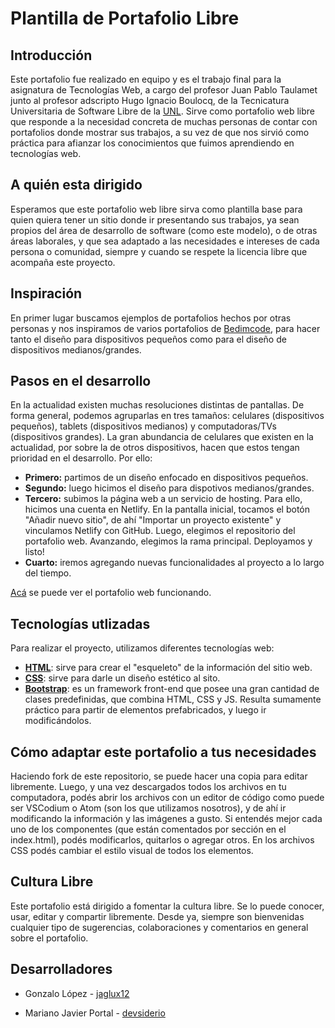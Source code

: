 # Plantilla de Portafolio Libre

## Introducción

Este portafolio fue realizado en equipo y es el trabajo final para la asignatura de Tecnologías Web, a cargo del profesor Juan Pablo Taulamet junto al profesor adscripto Hugo Ignacio Boulocq, de la Tecnicatura Universitaria de Software Libre de la [UNL](https://www.unl.edu.ar/). Sirve como portafolio web libre que responde a la necesidad concreta de muchas personas de contar con portafolios donde mostrar sus trabajos, a su vez de que nos sirvió como práctica para afianzar los conocimientos que fuimos aprendiendo en tecnologías web.

## A quién esta dirigido

Esperamos que este portafolio web libre sirva como plantilla base para quien quiera tener un sitio donde ir presentando sus trabajos, ya sean propios del área de desarrollo de software (como este modelo), o de otras áreas laborales, y que sea adaptado a las necesidades e intereses de cada persona o comunidad, siempre y cuando se respete la licencia libre que acompaña este proyecto.

## Inspiración

En primer lugar buscamos ejemplos de portafolios hechos por otras personas y nos inspiramos de varios portafolios de [Bedimcode](https://github.com/bedimcode), para hacer tanto el diseño para dispositivos pequeños como para el diseño de dispositivos medianos/grandes.
## Pasos en el desarrollo

En la actualidad existen muchas resoluciones distintas de pantallas. De forma general, podemos agruparlas en tres tamaños: celulares (dispositivos pequeños), tablets (dispositivos medianos) y computadoras/TVs (dispositivos grandes). La gran abundancia de celulares que existen en la actualidad, por sobre la de otros dispositivos, hacen que estos tengan prioridad en el desarrollo. Por ello:

 - **Primero:** partimos de un diseño enfocado en dispositivos pequeños.
 - **Segundo:** luego hicimos el diseño para dispotivos medianos/grandes.
 - **Tercero:** subimos la página web a un servicio de hosting. Para ello, hicimos una cuenta en Netlify. En la pantalla inicial, tocamos el botón "Añadir nuevo sitio", de ahí "Importar un proyecto existente" y vinculamos Netlify con GitHub. Luego, elegimos el repositorio del portafolio web. Avanzando, elegimos la rama principal. Deployamos y listo!
 - **Cuarto:** iremos agregando nuevas funcionalidades al proyecto a lo largo del tiempo.

[Acá](https://portafolio-tecweb.netlify.app/) se puede ver el portafolio web funcionando.
## Tecnologías utlizadas

Para realizar el proyecto, utilizamos diferentes tecnologías web:

 - **[HTML](https://es.wikipedia.org/wiki/HTML)**: sirve para crear el "esqueleto" de la información del sitio web.
 - **[CSS](https://es.wikipedia.org/wiki/CSS)**: sirve para darle un diseño estético al sito.
 - **[Bootstrap](https://es.wikipedia.org/wiki/Bootstrap_(framework))**: es un framework front-end que posee una gran cantidad de clases predefinidas, que combina HTML, CSS y JS. Resulta sumamente práctico para partir de elementos prefabricados, y luego ir modificándolos.

## Cómo adaptar este portafolio a tus necesidades

Haciendo fork de este repositorio, se puede hacer una copia para editar libremente. Luego, y una vez descargados todos los archivos en tu computadora, podés abrir los archivos con un editor de código como puede ser VSCodium o Atom (son los que utilizamos nosotros), y de ahí ir modificando la información y las imágenes a gusto. Si entendés mejor cada uno de los componentes (que están comentados por sección en el index.html), podés modificarlos, quitarlos o agregar otros. En los archivos CSS podés cambiar el estilo visual de todos los elementos.

## Cultura Libre

Este portafolio está dirigido a fomentar la cultura libre. Se lo puede conocer, usar, editar y compartir libremente. Desde ya, siempre son bienvenidas cualquier tipo de sugerencias, colaboraciones y comentarios en general sobre el portafolio.

## Desarrolladores

  - Gonzalo López - [jaglux12](https://github.com/jaglux12)

  - Mariano Javier Portal - [devsiderio](https://github.com/devsiderio)

